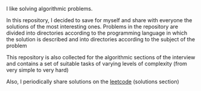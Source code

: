 I like solving algorithmic problems. 

In this repository, I decided to save for myself and share with everyone the solutions of the most interesting ones.
Problems in the repository are divided into directories according to the programming language in which the solution is described and into directories according to the subject of the problem

This repository is also collected for the algorithmic sections of the interview 
and contains a set of suitable tasks of varying levels of complexity (from very simple to very hard)

Also, I periodically share solutions on the [leetcode](https://leetcode.com/FLlGHT/) (solutions section)
